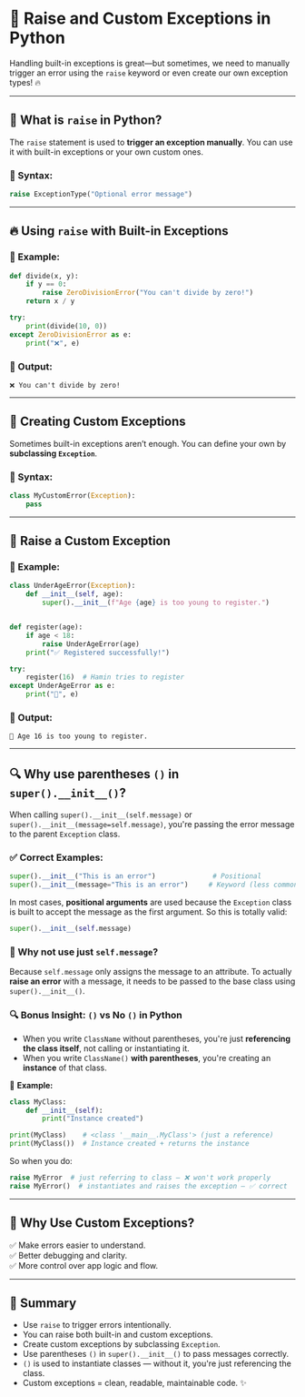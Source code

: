 # 🚨 Raise and Custom Exceptions in Python

Handling built-in exceptions is great—but sometimes, we need to manually trigger an error using the `raise` keyword or even create our own exception types! 🔥

---

## 📌 What is `raise` in Python?

The `raise` statement is used to **trigger an exception manually**. You can use it with built-in exceptions or your own custom ones.

### 📎 Syntax:

```python
raise ExceptionType("Optional error message")
```

---

## 🔥 Using `raise` with Built-in Exceptions

### 👀 Example:

```python
def divide(x, y):
    if y == 0:
        raise ZeroDivisionError("You can't divide by zero!")
    return x / y

try:
    print(divide(10, 0))
except ZeroDivisionError as e:
    print("❌", e)
```

### 🧾 Output:

```
❌ You can't divide by zero!
```

---

## 🧰 Creating Custom Exceptions

Sometimes built-in exceptions aren’t enough. You can define your own by **subclassing `Exception`**.

### 📎 Syntax:

```python
class MyCustomError(Exception):
    pass
```

---

## 👷 Raise a Custom Exception

### 👀 Example:

```python
class UnderAgeError(Exception):
    def __init__(self, age):
        super().__init__(f"Age {age} is too young to register.")


def register(age):
    if age < 18:
        raise UnderAgeError(age)
    print("✅ Registered successfully!")

try:
    register(16)  # Hamin tries to register
except UnderAgeError as e:
    print("🚫", e)
```

### 🧾 Output:

```
🚫 Age 16 is too young to register.
```

---

## 🔍 Why use parentheses `()` in `super().__init__()`?

When calling `super().__init__(self.message)` or `super().__init__(message=self.message)`, you're passing the error message to the parent `Exception` class.

### ✅ Correct Examples:

```python
super().__init__("This is an error")              # Positional
super().__init__(message="This is an error")     # Keyword (less common for Exception)
```

In most cases, **positional arguments** are used because the `Exception` class is built to accept the message as the first argument. So this is totally valid:

```python
super().__init__(self.message)
```

### 📎 Why not use just `self.message`?
Because `self.message` only assigns the message to an attribute. To actually **raise an error** with a message, it needs to be passed to the base class using `super().__init__()`.

### 🔍 Bonus Insight: `()` vs No `()` in Python

- When you write `ClassName` without parentheses, you're just **referencing the class itself**, not calling or instantiating it.
- When you write `ClassName()` **with parentheses**, you're creating an **instance** of that class.

📌 **Example:**

```python
class MyClass:
    def __init__(self):
        print("Instance created")

print(MyClass)    # <class '__main__.MyClass'> (just a reference)
print(MyClass())  # Instance created + returns the instance
```

So when you do:
```python
raise MyError  # just referring to class — ❌ won't work properly
raise MyError()  # instantiates and raises the exception — ✅ correct
```

---

## 📌 Why Use Custom Exceptions?

✅ Make errors easier to understand.  
✅ Better debugging and clarity.  
✅ More control over app logic and flow.

---

## 🧠 Summary

- Use `raise` to trigger errors intentionally.  
- You can raise both built-in and custom exceptions.  
- Create custom exceptions by subclassing `Exception`.  
- Use parentheses `()` in `super().__init__()` to pass messages correctly.  
- `()` is used to instantiate classes — without it, you're just referencing the class.  
- Custom exceptions = clean, readable, maintainable code. ✨

